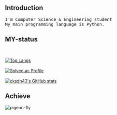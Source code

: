 <h2>Introduction</h2>
<pre>
I'm Computer Science & Engineering student
My main programming language is Python.
</pre>

<h2>MY-status</h2>
<br>

[![Top Langs](https://github-readme-stats.vercel.app/api/top-langs/?username=cksdn43&layout=compact)](https://github.com/cksdn43)<br><br>
[![Solved.ac Profile](http://mazassumnida.wtf/api/v2/generate_badge?boj=cksdn43)](https://solved.ac/cksdn43/)<br><br>
[![cksdn43's GitHub stats](https://github-readme-stats.vercel.app/api?username=cksdn43&show_icons=true)](https://github.com/cksdn43)<br>

<h2>Achieve</h2>

![pigeon-fly](https://user-images.githubusercontent.com/101384306/200125403-14b7b951-3709-453d-9d3d-c50c2d81845d.gif)
